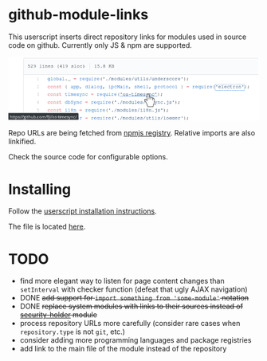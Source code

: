 # github-module-links

This userscript inserts direct repository links for modules used in source code on github. Currently only JS & npm are supported.

![Preview](preview.png)

Repo URLs are being fetched from [npmjs registry](https://registry.npmjs.org/). Relative imports are also linkified.

Check the source code for configurable options.

# Installing

Follow the [userscript installation instructions](https://github.com/OpenUserJs/OpenUserJS.org/wiki/Userscript-Beginners-HOWTO#how-do-i-get-going).

The file is located [here](https://raw.githubusercontent.com/8084/github-module-links/master/build/github-module-links.user.js).


# TODO

- find more elegant way to listen for page content changes than `setInterval` with checker function (defeat that ugly AJAX navigation)
- DONE ~~add support for `import something from 'some-module'` notation~~
- DONE ~~replace system modules with links to their sources instead of [security-holder](https://github.com/npm/security-holder/) module~~
- process repository URLs more carefully (consider rare cases when `repository.type` is not `git`, etc.)
- consider adding more programming languages and package registries
- add link to the main file of the module instead of the repository